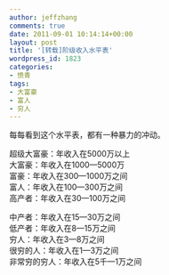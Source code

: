 ```yaml
---
author: jeffzhang
comments: true
date: 2011-09-01 10:14:14+00:00
layout: post
title: '[转载]阶级收入水平表'
wordpress_id: 1823
categories:
- 愤青
tags:
- 大富豪
- 富人
- 穷人
---
```


每每看到这个水平表，都有一种暴力的冲动。

超级大富豪：年收入在5000万以上  
大富豪：年收入在1000—5000万  
富豪：年收入在300—1000万之间  
富人：年收入在100—300万之间  
高产者：年收入在30—100万之间

中产者：年收入在15—30万之间  
低产者：年收入在8—15万之间  
穷人：年收入在3—8万之间  
很穷的人：年收入在1—3万之间  
非常穷的穷人：年收入在5千—1万之间
